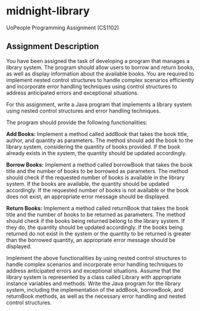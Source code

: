 # midnight-library
UoPeople Programming Assignment (CS1102)

## Assignment Description

You have been assigned the task of developing a program that manages a library system. The program should allow users to borrow and return books, as well as display information about the available books. You are required to implement nested control structures to handle complex scenarios efficiently and incorporate error handling techniques using control structures to address anticipated errors and exceptional situations.

For this assignment, write a Java program that implements a library system using nested control structures and error handling techniques. 

The program should provide the following functionalities:

**Add Books:** Implement a method called addBook that takes the book title, author, and quantity as parameters. The method should add the book to the library system, considering the quantity of books provided. If the book already exists in the system, the quantity should be updated accordingly.

**Borrow Books:** Implement a method called borrowBook that takes the book title and the number of books to be borrowed as parameters. The method should check if the requested number of books is available in the library system. If the books are available, the quantity should be updated accordingly. If the requested number of books is not available or the book does not exist, an appropriate error message should be displayed.

**Return Books:** Implement a method called returnBook that takes the book title and the number of books to be returned as parameters. The method should check if the books being returned belong to the library system. If they do, the quantity should be updated accordingly. If the books being returned do not exist in the system or the quantity to be returned is greater than the borrowed quantity, an appropriate error message should be displayed.

Implement the above functionalities by using nested control structures to handle complex scenarios and incorporate error handling techniques to address anticipated errors and exceptional situations. Assume that the library system is represented by a class called Library with appropriate instance variables and methods. Write the Java program for the library system, including the implementation of the addBook, borrowBook, and returnBook methods, as well as the necessary error handling and nested control structures.
